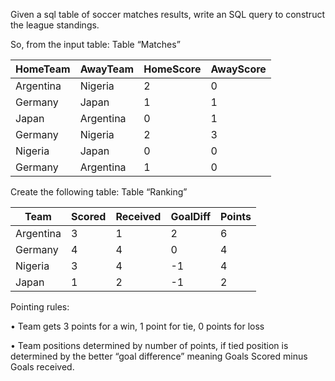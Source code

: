 Given a sql table of soccer matches results, write an SQL query to construct the league standings.  
 
So, from the input table: Table “Matches” 
 
| HomeTeam  | AwayTeam | HomeScore | AwayScore |
|-----------|----------|-----------|-----------|
| Argentina | Nigeria  | 2         | 0         |
| Germany   | Japan    | 1         | 1         |
| Japan     | Argentina| 0         | 1         |
| Germany   | Nigeria  | 2         | 3         |
| Nigeria   | Japan    | 0         | 0         |
| Germany   | Argentina| 1         | 0         |
 
Create the following table: Table “Ranking” 
 
| Team      | Scored | Received | GoalDiff | Points |
|-----------|--------|----------|----------|--------|
| Argentina | 3      | 1        | 2        | 6      |
| Germany   | 4      | 4        | 0        | 4      |
| Nigeria   | 3      | 4        | -1       | 4      |
| Japan     | 1      | 2        | -1       | 2      |
 
Pointing rules: 

•	Team gets 3 points for a win, 1 point for tie, 0 points for loss 

•	Team positions determined by number of points, if tied position is determined by the better “goal difference” meaning Goals Scored minus Goals received.  
